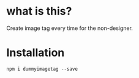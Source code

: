 # what is this?

Create image tag every time for the non-designer.

# Installation

`npm i dummyimagetag --save`
